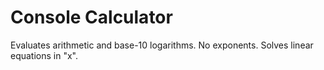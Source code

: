 # Console Calculator
Evaluates arithmetic and base-10 logarithms.
No exponents.
Solves linear equations in "x".
